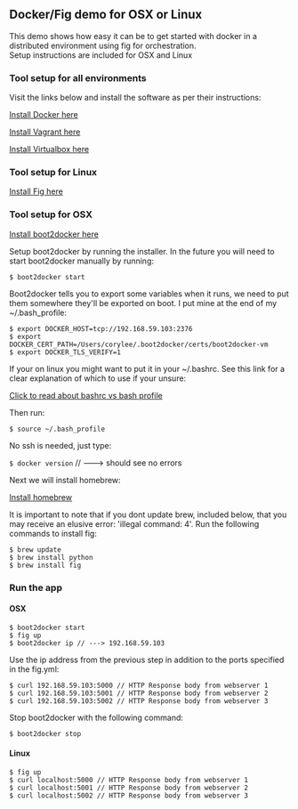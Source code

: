 ## Docker/Fig demo for OSX or Linux

This demo shows how easy it can be to get started with docker in a distributed environment using
fig for orchestration.  
Setup instructions are included for OSX and Linux

### Tool setup for all environments

Visit the links below and install the software as per their instructions:

[Install Docker here](https://docs.docker.com/installation/mac/)

[Install Vagrant here](http://www.vagrantup.com/downloads.html)

[Install Virtualbox here](https://www.virtualbox.org/wiki/Downloads)


### Tool setup for Linux
[Install Fig here](http://www.fig.sh/)


### Tool setup for OSX
[Install boot2docker here](http://boot2docker.io/)

Setup boot2docker by running the installer.
In the future you will need to start boot2docker manually by running:

`$ boot2docker start`

Boot2docker tells you to export some variables when it runs, 
we need to put them somewhere they'll be exported on boot.
I put mine at the end of my ~/.bash_profile:

	$ export DOCKER_HOST=tcp://192.168.59.103:2376
	$ export DOCKER_CERT_PATH=/Users/corylee/.boot2docker/certs/boot2docker-vm
	$ export DOCKER_TLS_VERIFY=1

If your on linux you might want to put it in your ~/.bashrc. 
See this link for a clear explanation of which to use if your unsure:

[Click to read about bashrc vs bash profile](http://www.joshstaiger.org/archives/2005/07/bash_profile_vs.html)
  
Then run:

`$ source ~/.bash_profile`

No ssh is needed, just type:

`$ docker version` // ---> should see no errors


Next we will install homebrew:

[Install homebrew](http://brew.sh/)


It is important to note that if you dont update brew, included below, that you may receive an elusive error: 'illegal command: 4'.  Run the following commands to install fig:

	$ brew update 
	$ brew install python
	$ brew install fig


### Run the app
#### OSX

	$ boot2docker start
	$ fig up
	$ boot2docker ip // ---> 192.168.59.103

Use the ip address from the previous step in addition to the ports specified in the fig.yml:

	$ curl 192.168.59.103:5000 // HTTP Response body from webserver 1
	$ curl 192.168.59.103:5001 // HTTP Response body from webserver 2
	$ curl 192.168.59.103:5002 // HTTP Response body from webserver 3

Stop boot2docker with the following command:

`$ boot2docker stop`


#### Linux
	$ fig up
	$ curl localhost:5000 // HTTP Response body from webserver 1
	$ curl localhost:5001 // HTTP Response body from webserver 2
	$ curl localhost:5002 // HTTP Response body from webserver 3